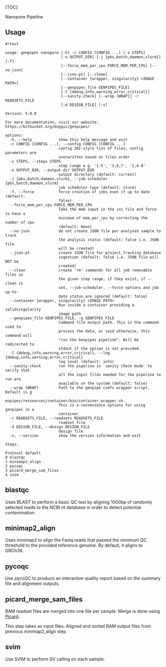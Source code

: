 [TOC]

Nanopore Pipeline


Usage
-----


```
#!text

usage: genpipes nanopore [-h] -c CONFIG [CONFIG ...] [-s STEPS]
                         [-o OUTPUT_DIR] [-j {pbs,batch,daemon,slurm}] [-f]
                         [--force_mem_per_cpu FORCE_MEM_PER_CPU] [--no-json]
                         [--json-pt] [--clean]
                         [--container {wrapper, singularity} <IMAGE PATH>]
                         [--genpipes_file GENPIPES_FILE]
                         [-l {debug,info,warning,error,critical}]
                         [--sanity-check] [--wrap [WRAP]] -r READSETS_FILE
                         [-d DESIGN_FILE] [-v]

Version: 5.0.0

For more documentation, visit our website: https://bitbucket.org/mugqic/genpipes/

options:
  -h, --help            show this help message and exit
  -c CONFIG [CONFIG ...], --config CONFIG [CONFIG ...]
                        config INI-style list of files; config parameters are
                        overwritten based on files order
  -s STEPS, --steps STEPS
                        step range e.g. '1-5', '3,6,7', '2,4-8'
  -o OUTPUT_DIR, --output-dir OUTPUT_DIR
                        output directory (default: current)
  -j {pbs,batch,daemon,slurm}, --job-scheduler {pbs,batch,daemon,slurm}
                        job scheduler type (default: slurm)
  -f, --force           force creation of jobs even if up to date (default:
                        false)
  --force_mem_per_cpu FORCE_MEM_PER_CPU
                        Take the mem input in the ini file and force to have a
                        minimum of mem_per_cpu by correcting the number of cpu
                        (default: None)
  --no-json             do not create JSON file per analysed sample to track
                        the analysis status (default: false i.e. JSON file
                        will be created)
  --json-pt             create JSON file for project_tracking database
                        ingestion (default: false i.e. JSON file will NOT be
                        created)
  --clean               create 'rm' commands for all job removable files in
                        the given step range, if they exist; if --clean is
                        set, --job-scheduler, --force options and job up-to-
                        date status are ignored (default: false)
  --container {wrapper, singularity} <IMAGE PATH>
                        Run inside a container providing a validsingularity
                        image path
  --genpipes_file GENPIPES_FILE, -g GENPIPES_FILE
                        Command file output path. This is the command used to
                        process the data, or said otherwise, this command will
                        "run the Genpipes pipeline". Will be redirected to
                        stdout if the option is not provided.
  -l {debug,info,warning,error,critical}, --log {debug,info,warning,error,critical}
                        log level (default: info)
  --sanity-check        run the pipeline in `sanity check mode` to verify that
                        all the input files needed for the pipeline to run are
                        available on the system (default: false)
  --wrap [WRAP]         Path to the genpipe cvmfs wrapper script. Default is g
                        enpipes/ressources/container/bin/container_wrapper.sh.
                        This is a convenience options for using genpipes in a
                        container
  -r READSETS_FILE, --readsets READSETS_FILE
                        readset file
  -d DESIGN_FILE, --design DESIGN_FILE
                        design file
  -v, --version         show the version information and exit

Steps:

Protocol default
0 blastqc
1 minimap2_align
2 pycoqc
3 picard_merge_sam_files
4 svim
```

blastqc 
-------
 
Uses BLAST to perform a basic QC test by aligning 1000bp of randomly selected
reads to the NCBI nt database in order to detect potential contamination.

minimap2_align 
--------------
 
Uses minimap2 to align the Fastq reads that passed the minimum QC threshold to
the provided reference genome. By default, it aligns to GRCh38.

pycoqc 
------
 
Use pycoQC to produce an interactive quality report based on the summary file and
alignment outputs.

picard_merge_sam_files 
----------------------
 
BAM readset files are merged into one file per sample.
Merge is done using [Picard](http://broadinstitute.github.io/picard/).

This step takes as input files:
Aligned and sorted BAM output files from previous minimap2_align step

svim 
----
 
Use SVIM to perform SV calling on each sample.


